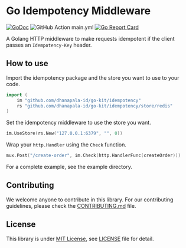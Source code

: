 # Go Idempotency Middleware

[![GoDoc](https://pkg.go.dev/badge/github.com/dhanapala-id/go-kit/idempotency)](https://pkg.go.dev/github.com/dhanapala-id/go-kit/idempotency)
![GitHub Action main.yml](https://github.com/dhanapala-id/go-kit/actions/workflows/main.yml/badge.svg)
[![Go Report Card](https://goreportcard.com/badge/github.com/dhanapala-id/go-kit/idempotency)](https://goreportcard.com/report/github.com/dhanapala-id/go-kit/idempotency)

A Golang HTTP middleware to make requests idempotent if the client passes an `Idempotency-Key` header.

## How to use

Import the idempotency package and the store you want to use to your code.

```go
import (
	im "github.com/dhanapala-id/go-kit/idempotency"
	rs "github.com/dhanapala-id/go-kit/idempotency/store/redis"
)
```

Set the idempotency middleware to use the store you want.

```go
im.UseStore(rs.New("127.0.0.1:6379", "", 0))
```

Wrap your `http.Handler` using the `Check` function.

```go
mux.Post("/create-order", im.Check(http.HandlerFunc(createOrder)))
```

For a complete example, see the example directory.

## Contributing

We welcome anyone to contribute in this library.
For our contributing guidelines, please check the [CONTRIBUTING.md](https://github.com/dhanapala-id/go-kit/blob/master/CONTRIBUTING.md) file.

## License

This library is under [MIT License](https://choosealicense.com/licenses/mit/), see [LICENSE](https://github.com/dhanapala-id/go-kit/blob/master/LICENSE) file for detail.